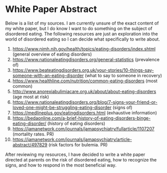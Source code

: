# White Paper Abstract
 Below is a list of my sources. I am currently unsure of the exact content of my white paper, but I do know I want to do something on the subject of disordered eating. The following resources are just an exploration into the world of disordered eating so I can decide what specifically to write about.

1. https://www.nimh.nih.gov/health/topics/eating-disorders/index.shtml (general overview of eating disorders)
2. https://www.nationaleatingdisorders.org/general-statistics (prevalence of)
3. https://www.beateatingdisorders.org.uk/your-stories/10-things-say-someone-with-an-eating-disorder (what to say to someone in recovery)
4. https://www.healthline.com/nutrition/common-eating-disorders (most common)
5. http://www.anorexiabulimiacare.org.uk/about/about-eating-disorders (age most at risk)
6. https://www.nationaleatingdisorders.org/blog/7-signs-your-friend-or-loved-one-might-be-struggling-eating-disorder (signs of)
7. https://medlineplus.gov/eatingdisorders.html (exhaustive information)
8. https://bedaonline.com/a-brief-history-of-eating-disorders-binge-eating-disorder/ (history of eating disorders)
9. https://jamanetwork.com/journals/jamapsychiatry/fullarticle/1107207 (mortality rates. PR)
10. https://jamanetwork.com/journals/jamapsychiatry/article-abstract/497829 (risk factors for bulemia. PR)

After reviewing my resources, I have decided to write a white paper directed at parents on the risk of disordered eating, how to recognize the signs, and how to respond in the most beneficial way.
